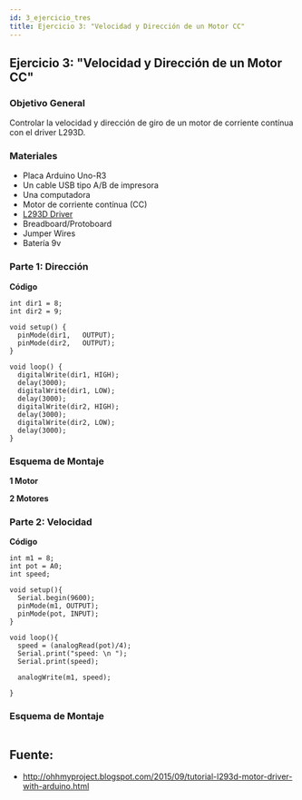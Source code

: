 ```yaml
---
id: 3_ejercicio_tres
title: Ejercicio 3: "Velocidad y Dirección de un Motor CC"
---
```


## Ejercicio 3: "Velocidad y Dirección de un Motor CC"

### Objetivo General

Controlar la velocidad y dirección de giro de un motor de corriente contínua con el driver L293D.

### Materiales

- Placa Arduino Uno-R3
- Un cable USB tipo A/B de impresora
- Una computadora
- Motor de corriente contínua (CC)
- [L293D Driver](http://pdf1.alldatasheet.com/datasheet-pdf/view/22432/STMICROELECTRONICS/L293D.html)
- Breadboard/Protoboard
- Jumper Wires
- Batería 9v

### Parte 1: Dirección

**Código**

```
int dir1 = 8;
int dir2 = 9;

void setup() {
  pinMode(dir1,   OUTPUT);
  pinMode(dir2,   OUTPUT);
}

void loop() {
  digitalWrite(dir1, HIGH);
  delay(3000);
  digitalWrite(dir1, LOW);
  delay(3000);
  digitalWrite(dir2, HIGH);
  delay(3000);
  digitalWrite(dir2, LOW);
  delay(3000);
}
```

### Esquema de Montaje

**1 Motor**
<img src="https://lh3.google.com/u/0/d/1oDrwRwdWpnj-36RiSDgZYwBbP7odgpBy=w2880-h1578-iv2" alt="">

**2 Motores**
<img src="https://lh3.google.com/u/0/d/1tiCooirbYLpjnbVBPKs071bjgH_VUSp3=w1710-h1578-iv2" alt="">



### Parte 2: Velocidad

**Código**

```
int m1 = 8;
int pot = A0;
int speed;

void setup(){
  Serial.begin(9600);
  pinMode(m1, OUTPUT);
  pinMode(pot, INPUT);
}

void loop(){
  speed = (analogRead(pot)/4);
  Serial.print("speed: \n ");
  Serial.print(speed);

  analogWrite(m1, speed);

}
```
### Esquema de Montaje

<img src="https://lh3.google.com/u/0/d/19JO2C6iI8J1UvHg5NFagifuBuR3ut2Gp=w2880-h1578-iv2" alt="">


## Fuente:

* http://ohhmyproject.blogspot.com/2015/09/tutorial-l293d-motor-driver-with-arduino.html